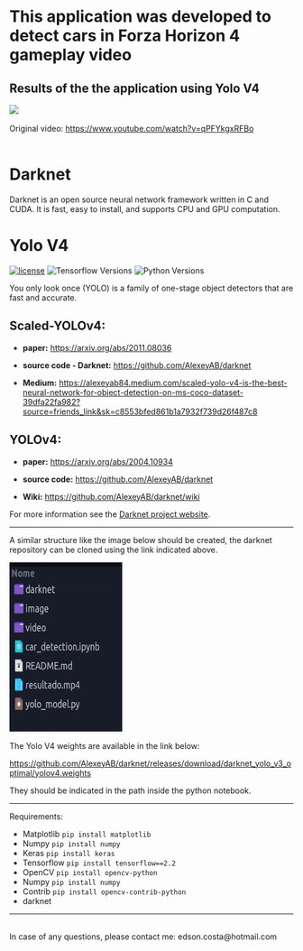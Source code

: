 # This application was developed to detect cars in Forza Horizon 4 gameplay video

## Results of the the application using Yolo V4
![](image/Project_Name.gif)

Original video: https://www.youtube.com/watch?v=qPFYkgxRFBo
<br>
<br>

# Darknet #
Darknet is an open source neural network framework written in C and CUDA. It is fast, easy to install, and supports CPU and GPU computation.

# Yolo V4 #

[![license](https://img.shields.io/github/license/mashape/apistatus.svg)](LICENSE)
![Tensorflow Versions](https://img.shields.io/badge/TensorFlow-2.x-blue.svg)
![Python Versions](https://img.shields.io/badge/python-3.6%20|%203.7%20|%203.8-%23EBBD68.svg)


You only look once (YOLO) is a family of one-stage object detectors that are fast and accurate. 

## Scaled-YOLOv4: 

* **paper:** https://arxiv.org/abs/2011.08036

* **source code - Darknet:** https://github.com/AlexeyAB/darknet

* **Medium:** https://alexeyab84.medium.com/scaled-yolo-v4-is-the-best-neural-network-for-object-detection-on-ms-coco-dataset-39dfa22fa982?source=friends_link&sk=c8553bfed861b1a7932f739d26f487c8

## YOLOv4:

* **paper:** https://arxiv.org/abs/2004.10934

* **source code:** https://github.com/AlexeyAB/darknet

* **Wiki:** https://github.com/AlexeyAB/darknet/wiki


For more information see the [Darknet project website](http://pjreddie.com/darknet).

___

A similar structure like the image below should be created, the darknet repository can be cloned using the link indicated above.

<img src="image/dir.png" width="200" height="300"/>


The Yolo V4 weights are available in the link below:

https://github.com/AlexeyAB/darknet/releases/download/darknet_yolo_v3_optimal/yolov4.weights

They should be indicated in the path inside the python notebook.

___
Requirements:

- Matplotlib `pip install matplotlib`
- Numpy `pip install numpy`
- Keras `pip install keras`
- Tensorflow `pip install tensorflow==2.2`
- OpenCV `pip install opencv-python`
- Numpy `pip install numpy`
- Contrib `pip install opencv-contrib-python`
- darknet 
___

<br>
In case of any questions, please contact me: edson.costa@hotmail.com
